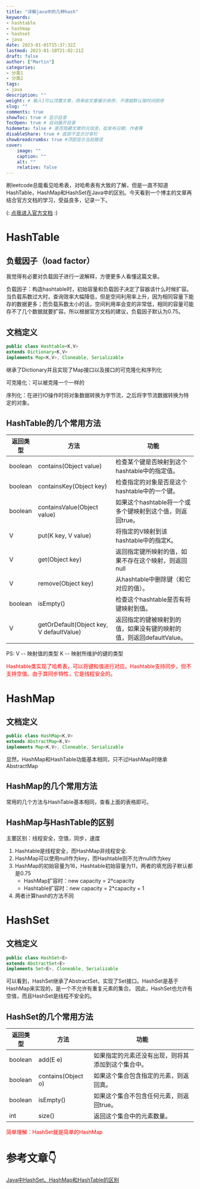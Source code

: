 ```yaml
---
title: "详解java中的几种hash"
keywords:
- hashtable
- hashmap
- hashset
- java
date: 2023-01-01T15:37:32Z
lastmod: 2023-01-10T21:02:21Z
draft: false
author: ["Martin"]
categories: 
- 分类1
- 分类2
tags: 
- java
description: ""
weight: # 输入1可以顶置文章，用来给文章展示排序，不填就默认按时间排序
slug: ""
comments: true
showToc: true # 显示目录
TocOpen: true # 自动展开目录
hidemeta: false # 是否隐藏文章的元信息，如发布日期、作者等
disableShare: true # 底部不显示分享栏
showbreadcrumbs: true #顶部显示当前路径
cover:
    image: ""
    caption: ""
    alt: ""
    relative: false
---
```

刷leetcode总能看见哈希表，对哈希表有大致的了解，但是一直不知道HashTable，HashMap和HashSet在Java中的区别。今天看到一个博主的文章再结合官方文档的学习，受益良多，记录一下。

(:  [点我进入官方文档](https://docs.oracle.com/en/java/javase/15/docs/api/java.base/java/util/Hashtable.html) :)
# HashTable
## 负载因子（load factor）
我觉得有必要对负载因子进行一波解释，方便更多人看懂这篇文章。

负载因子：构造hashtable时，初始容量和负载因子决定了容器该什么时候扩容。当负载系数过大时，查询效率大幅降低，但是空间利用率上升，因为相同容量下能存的数据更多；而负载系数太小的话，空间利用率会变的非常低，相同的容量可能存不了几个数据就要扩容。所以根据官方文档的建议，负载因子默认为0.75。

## 文档定义
``` java
public class Hashtable<K,​V>
extends Dictionary<K,​V>
implements Map<K,​V>, Cloneable, Serializable
```
继承了Dictionary并且实现了Map接口以及接口的可克隆化和序列化

可克隆化：可以被克隆一个一样的

序列化：在进行IO操作时将对象数据转换为字节流，之后将字节流数据转换为特定的对象。
## HashTable的几个常用方法
| 返回类型| 方法 | 功能|
| -----------  | ----------- |-----------|
| boolean| contains(Object value)|检查某个键是否映射到这个hashtable中的指定值。           |
| boolean| containsKey(Object key)|检查指定的对象是否是这个hashtable中的一个键。           |
| boolean| containsValue(Object value)|如果这个hashtable将一个或多个键映射到这个值，则返回true。           |
| V | 	put​(K key, V value)|将指定的V映射到该hashtable中的指定K。|
| V | get(Object key) | 返回指定键所映射的值，如果不存在这个映射，则返回null|
| V | remove​(Object key)|从hashtable中删除键（和它对应的值）。|
| boolean | 	isEmpty()| 检查这个hashtable是否有将键映射到值。|
| V | getOrDefault(Object key, V defaultValue) | 返回指定的键被映射到的值，如果没有键的映射的值，则返回defaultValue。|



PS: V -- 映射值的类型  K -- 映射所维护的键的类型

<font color=red>Hashtable类实现了哈希表，可以将键和值进行对应。Hashtable支持同步，但不支持空值。由于其同步特性，它是线程安全的。</font>

# HashMap

## 文档定义
``` java
public class HashMap<K,​V>
extends AbstractMap<K,​V>
implements Map<K,​V>, Cloneable, Serializable
```
显然，HashMap和HashTable功能基本相同，只不过HashMap时继承AbstractMap
## HashMap的几个常用方法
常用的几个方法与HashTable基本相同，查看上面的表格即可。

## HashMap与HashTable的区别
主要区别：线程安全，空值，同步，速度
1. Hashtable是线程安全，而HashMap非线程安全.
2. HashMap可以使用null作为key，而Hashtable则不允许null作为key
3. HashMap的初始容量为16，Hashtable初始容量为11，两者的填充因子默认都是0.75
    - HashMap扩容时：new capacity =  2*capacity 
    - Hashtable扩容时：new capacity = 2*capacity + 1
4. 两者计算hash的方法不同
# HashSet

## 文档定义
``` java
public class HashSet<E>
extends AbstractSet<E>
implements Set<E>, Cloneable, Serializable
```
可以看到，HashSet继承了AbstractSet，实现了Set接口。HashSet是基于HashMap来实现的，是一个不允许有重复元素的集合。
因此，HashSet也允许有空值，而且HashSet是线程不安全的。

## HashSet的几个常用方法
| 返回类型| 方法 | 功能|
| -----------  | ----------- |-----------|
| boolean| add(E e)|如果指定的元素还没有出现，则将其添加到这个集合中。           |
| boolean| contains(Object o)|如果这个集合包含指定的元素，则返回真。           |
| boolean | 	isEmpty()| 如果这个集合不包含任何元素，则返回true。|
|int| size()|返回这个集合中的元素数量。|

<font color=red>简单理解：HashSet就是简单的HashMap</font>

# 参考文章👇
[Java中HashSet、HashMap和HashTable的区别](https://juejin.cn/post/7082318379591303176)